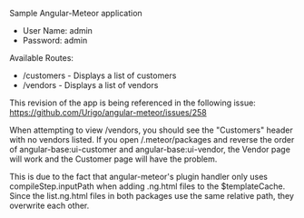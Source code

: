 Sample Angular-Meteor application

- User Name: admin
- Password: admin

Available Routes:
- /customers - Displays a list of customers
- /vendors   - Displays a list of vendors

This revision of the app is being referenced in the following issue: https://github.com/Urigo/angular-meteor/issues/258

When attempting to view /vendors, you should see the "Customers" header with no vendors listed. If you open /.meteor/packages and reverse the order of angular-base:ui-customer and angular-base:ui-vendor, the Vendor page will work and the Customer page will have the problem.

This is due to the fact that angular-meteor's plugin handler only uses compileStep.inputPath when adding .ng.html files to the $templateCache.  Since the list.ng.html files in both packages use the same relative path, they overwrite each other.
